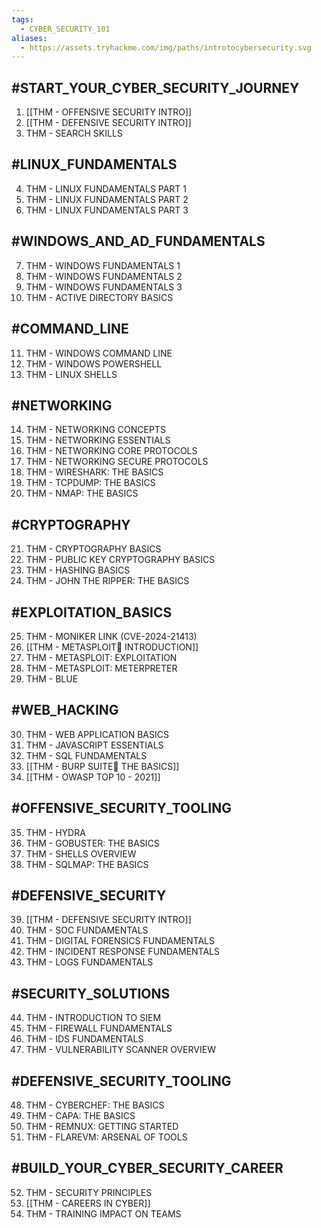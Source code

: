 ```yaml
---
tags:
  - CYBER_SECURITY_101
aliases:
  - https://assets.tryhackme.com/img/paths/introtocybersecurity.svg
---
```

## #START_YOUR_CYBER_SECURITY_JOURNEY

1. [[THM - OFFENSIVE SECURITY INTRO]]
2. [[THM - DEFENSIVE SECURITY INTRO]]
3. THM - SEARCH SKILLS

## #LINUX_FUNDAMENTALS

4. THM - LINUX FUNDAMENTALS PART 1
5. THM - LINUX FUNDAMENTALS PART 2
6. THM - LINUX FUNDAMENTALS PART 3

## #WINDOWS_AND_AD_FUNDAMENTALS

7. THM - WINDOWS FUNDAMENTALS 1
8. THM - WINDOWS FUNDAMENTALS 2
9. THM - WINDOWS FUNDAMENTALS 3
10. THM - ACTIVE DIRECTORY BASICS

## #COMMAND_LINE

11. THM - WINDOWS COMMAND LINE
12. THM - WINDOWS POWERSHELL
13. THM - LINUX SHELLS

## #NETWORKING

14. THM - NETWORKING CONCEPTS
15. THM - NETWORKING ESSENTIALS
16. THM - NETWORKING CORE PROTOCOLS
17. THM - NETWORKING SECURE PROTOCOLS
18. THM - WIRESHARK: THE BASICS
19. THM - TCPDUMP: THE BASICS
20. THM - NMAP: THE BASICS

## #CRYPTOGRAPHY

21. THM - CRYPTOGRAPHY BASICS
22. THM - PUBLIC KEY CRYPTOGRAPHY BASICS
23. THM - HASHING BASICS
24. THM - JOHN THE RIPPER: THE BASICS

## #EXPLOITATION_BASICS

25. THM - MONIKER LINK (CVE-2024-21413)
26. [[THM - METASPLOIT INTRODUCTION]]
27. THM - METASPLOIT: EXPLOITATION
28. THM - METASPLOIT: METERPRETER
29. THM - BLUE

## #WEB_HACKING

30. THM - WEB APPLICATION BASICS
31. THM - JAVASCRIPT ESSENTIALS
32. THM - SQL FUNDAMENTALS
33. [[THM - BURP SUITE THE BASICS]]
34. [[THM - OWASP TOP 10 - 2021]]

## #OFFENSIVE_SECURITY_TOOLING

35. THM - HYDRA
36. THM - GOBUSTER: THE BASICS
37. THM - SHELLS OVERVIEW
38. THM - SQLMAP: THE BASICS

## #DEFENSIVE_SECURITY

39. [[THM - DEFENSIVE SECURITY INTRO]]
40. THM - SOC FUNDAMENTALS
41. THM - DIGITAL FORENSICS FUNDAMENTALS
42. THM - INCIDENT RESPONSE FUNDAMENTALS
43. THM - LOGS FUNDAMENTALS

## #SECURITY_SOLUTIONS

44. THM - INTRODUCTION TO SIEM
45. THM - FIREWALL FUNDAMENTALS
46. THM - IDS FUNDAMENTALS
47. THM - VULNERABILITY SCANNER OVERVIEW

## #DEFENSIVE_SECURITY_TOOLING

48. THM - CYBERCHEF: THE BASICS
49. THM - CAPA: THE BASICS
50. THM - REMNUX: GETTING STARTED
51. THM - FLAREVM: ARSENAL OF TOOLS

## #BUILD_YOUR_CYBER_SECURITY_CAREER

52. THM - SECURITY PRINCIPLES
53. [[THM - CAREERS IN CYBER]]
54. THM - TRAINING IMPACT ON TEAMS
